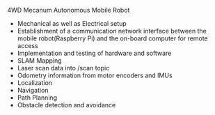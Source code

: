 4WD Mecanum Autonomous Mobile Robot

- Mechanical as well as Electrical setup
- Establishment of a communication network interface between the mobile robot(Raspberry Pi) and the on-board computer for remote access
- Implementation and testing of hardware and software
- SLAM Mapping
- Laser scan data into /scan topic
- Odometry information from motor encoders and IMUs
- Localization
- Navigation
- Path Planning
- Obstacle detection and avoidance
